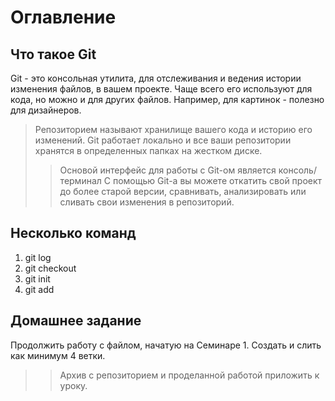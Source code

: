 # Оглавление

## Что такое Git
Git - это консольная утилита, для отслеживания и ведения истории изменения файлов, в вашем проекте. Чаще всего его используют для кода, но можно и для других файлов. Например, для картинок - полезно для дизайнеров.
> Репозиторием называют хранилище вашего кода и историю его изменений. Git работает локально и все ваши репозитории хранятся в определенных папках на жестком диске.
>> Основой интерфейс для работы с Git-ом является консоль/терминал
С помощью Git-a вы можете откатить свой проект до более старой версии, сравнивать, анализировать или сливать свои изменения в репозиторий.


## Несколько команд

1. git log
2. git checkout
3. git init
4. git add


## Домашнее задание

Продолжить работу с файлом, начатую на Семинаре 1. Создать и слить как минимум 4 ветки. 
 


>>Архив с репозиторием и проделанной работой приложить к уроку.